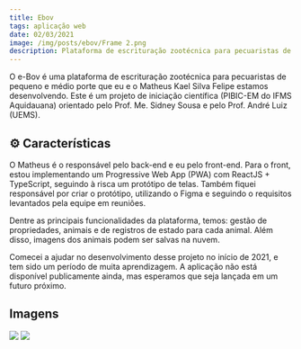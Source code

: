 ```yaml
---
title: Ebov
tags: aplicação web
date: 02/03/2021
image: /img/posts/ebov/Frame 2.png
description: Plataforma de escrituração zootécnica para pecuaristas de pequeno e médio porte.
---
```


O e-Bov é uma plataforma de escrituração zootécnica para pecuaristas de pequeno e médio porte que eu e o Matheus Kael Silva Felipe estamos desenvolvendo. Este é um projeto de iniciação científica (PIBIC-EM do IFMS Aquidauana) orientado pelo Prof. Me. Sidney Sousa e pelo Prof. André Luiz (UEMS).


## ⚙️ Características

O Matheus é o responsável pelo back-end e eu pelo front-end. Para o front, estou implementando um Progressive Web App (PWA) com ReactJS + TypeScript, seguindo à risca um protótipo de telas. Também fiquei responsável por criar o protótipo, utilizando o Figma e seguindo o requisitos levantados pela equipe em reuniões.

Dentre as principais funcionalidades da plataforma, temos: gestão de propriedades, animais e de registros de estado para cada animal. Além disso, imagens dos animais podem ser salvas na nuvem.

Comecei a ajudar no desenvolvimento desse projeto no início de 2021, e tem sido um período de muita aprendizagem. A aplicação não está disponível publicamente ainda, mas esperamos que seja lançada em um futuro próximo.

## Imagens


<img src="/img/posts/ebov/Frame 1.png">
<img src="/img/posts/ebov/Frame 2.png">